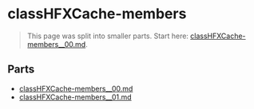 # classHFXCache-members

> This page was split into smaller parts. Start here: [classHFXCache-members__00.md](classHFXCache-members__00.md).

## Parts

- [classHFXCache-members__00.md](classHFXCache-members__00.md)
- [classHFXCache-members__01.md](classHFXCache-members__01.md)
